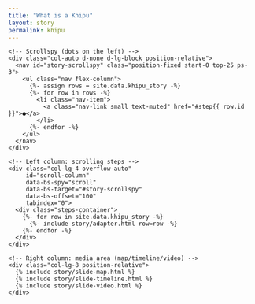 ```yaml
---
title: "What is a Khipu"
layout: story
permalink: khipu
---
```


<div class="container-fluid px-0">
  <div class="row g-0 full-height">

    <!-- Scrollspy (dots on the left) -->
    <div class="col-auto d-none d-lg-block position-relative">
      <nav id="story-scrollspy" class="position-fixed start-0 top-25 ps-3">
        <ul class="nav flex-column">
          {%- assign rows = site.data.khipu_story -%}
          {%- for row in rows -%}
            <li class="nav-item">
              <a class="nav-link small text-muted" href="#step{{ row.id }}">●</a>
            </li>
          {%- endfor -%}
        </ul>
      </nav>
    </div>

    <!-- Left column: scrolling steps -->
    <div class="col-lg-4 overflow-auto"
         id="scroll-column"
         data-bs-spy="scroll"
         data-bs-target="#story-scrollspy"
         data-bs-offset="100"
         tabindex="0">
      <div class="steps-container">
        {%- for row in site.data.khipu_story -%}
          {%- include story/adapter.html row=row -%}
        {%- endfor -%}
      </div>
    </div>

    <!-- Right column: media area (map/timeline/video) -->
    <div class="col-lg-8 position-relative">
      {% include story/slide-map.html %}
      {% include story/slide-timeline.html %}
      {% include story/slide-video.html %}
    </div>

  </div>
</div>
